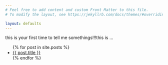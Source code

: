```yaml
---
# Feel free to add content and custom Front Matter to this file.
# To modify the layout, see https://jekyllrb.com/docs/themes/#overriding-theme-defaults

layout: defaults
---
```

<div>this is your first time to tell me somethings!!!this is ...</div>
<ul>
  {% for post in site.posts %}
    <li>
      <a href="{{ post.url }}">{{ post.title }}</a>
    </li>
  {% endfor %}
</ul>